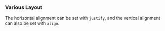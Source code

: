 ### Various Layout

The horizontal alignment can be set with `justify`, and the vertical alignment can also be set with `align`.
